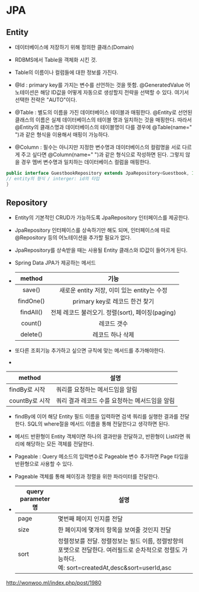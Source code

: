 # JPA

## Entity 

- 데이터베이스에 저장하기 위해 정의한 클래스(Domain)
- RDBMS에서 Table을 객체화 시킨 것.
- Table의 이름이나 컬럼들에 대한 정보를 가진다.

- @Id : primary key를 가지는 변수를 선언하는 것을 뜻함.
  @GeneratedValue 어노테이션은 해당 ID값을 어떻게 자동으로 생성할지 전략을 선택할 수 있다. 여기서 선택한 전략은 "AUTO"이다.
- @Table : 별도의 이름을 가진 데이터베이스 테이블과 매핑한다. @Entity로 선언된 클래스의 이름은 실제 데이터베이스의 테이블 명과 일치하는 것을 매핑한다. 따라서 @Entity의 클래스명과 데이터베이스의 테이블명이 다를 경우에 @Table(name=" ")과 같은 형식을 이용해서 매핑이 가능하다.
- @Column : 필수는 아니지만 지정한 변수명과 데이터베이스의 컬럼명을 서로 다르게 주고 싶다면 @Column(name=" ")과 같은 형식으로 작성하면 된다. 그렇지 않을 경우 멤버 변수명과 일치하는 데이터베이스 컬럼을 매핑한다.

```java
public interface GuestbookRepository extends JpaRepository<Guestbook, Integer>{
// entity의 형식 / interger: id의 타입
}
```



## Repository

- Entity의 기본적인 CRUD가 가능하도록 JpaRepository 인터페이스를 제공한다.

- JpaRepository 인터페이스를 상속하기만 해도 되며, 인터페이스에 따로 @Repository 등의 어노테이션을 추가할 필요가 없다.

- JpaRepository를 상속받을 때는 사용될 Entity 클래스와 ID값이 들어가게 된다. 

- Spring Data JPA가 제공하는 메서드

- |  method   |                       기능                       |
  | :-------: | :----------------------------------------------: |
  |  save()   |   새로운 entity 저장, 이미 있는 entity는 수정    |
  | findOne() |          primary key로 레코드 한건 찾기          |
  | findAll() | 전체 레코드 불러오기. 정렬(sort), 페이징(paging) |
  |  count()  |                   레코드 갯수                    |
  | delete()  |                 레코드 하나 삭제                 |

  

- 또다른 조회기능 추가하고 싶으면 규칙에 맞는 메서드를 추가해야한다.

- 

  | method         | 설명                                           |
  | -------------- | ---------------------------------------------- |
  | findBy로 시작  | 쿼리를 요청하는 메서드임을 알림                |
  | countBy로 시작 | 쿼리 결과 레코드 수를 요청하는 메서드임을 알림 |

- findBy에 이어 해당 Entity 필드 이름을 입력하면 검색 쿼리를 실행한 결과를 전달한다. SQL의 where절을 메서드 이름을 통해 전달한다고 생각하면 된다.

- 메서드 반환형이 Entity 객체이면 하나의 결과만을 전달하고, 반환형이 List라면 쿼리에 해당하는 모든 객체를 전달한다.

- Pageable : Query 메소드의 입력변수로 Pageable 변수 추가하면 Page 타입을 반환형으로 사용할 수 있다.

- Pageable 객체를 통해 페이징과 정렬을 위한 파라미터를 전달한다.

- | query parameter 명 | 설명                                                         |
  | ------------------ | ------------------------------------------------------------ |
  | page               | 몇번째 페이지 인지를 전달                                    |
  | size               | 한 페이지에 몇개의 항목을 보여줄 것인지 전달                 |
  | sort               | 정렬정보를 전달. 정렬정보는 필드 이름, 정렬방향의 포맷으로 전달한다. 여러필드로 순차적으로 정렬도 가능하다.<br /> 예: sort=createdAt,desc&sort=userId,asc |



http://wonwoo.ml/index.php/post/1980